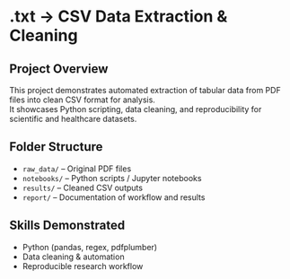 # .txt → CSV Data Extraction & Cleaning

## Project Overview
This project demonstrates automated extraction of tabular data from PDF files into clean CSV format for analysis.  
It showcases Python scripting, data cleaning, and reproducibility for scientific and healthcare datasets.

## Folder Structure
- `raw_data/` – Original PDF files
- `notebooks/` – Python scripts / Jupyter notebooks
- `results/` – Cleaned CSV outputs
- `report/` – Documentation of workflow and results

## Skills Demonstrated
- Python (pandas, regex, pdfplumber)
- Data cleaning & automation
- Reproducible research workflow

